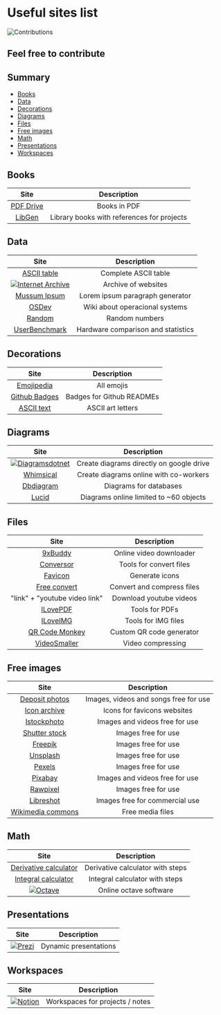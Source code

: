 # Useful sites list
![Contributions](https://img.shields.io/static/v1.svg?label=Contributions&message=Welcome&color=information&style=for-the-badge)
## Feel free to contribute

## Summary
* [Books](#Books)
* [Data](#Data)
* [Decorations](#Decorations)
* [Diagrams](#Diagrams)
* [Files](#Files)
* [Free images](#Free-images)
* [Math](#Math)
* [Presentations](#Presentations)
* [Workspaces](#Workspaces)

## Books
Site | Description
:---: | :---:
[PDF Drive](https://www.pdfdrive.com/) | Books in PDF
[LibGen](https://libgen.is/) | Library books with references for projects

## Data
Site | Description
:---: | :---:
[ASCII table](https://theasciicode.com.ar/) | Complete ASCII table
[![Internet Archive](https://img.shields.io/badge/Internet%20Archive-666666?style=for-the-badge&logo=internetarchive&logoColor=white)](https://archive.org/web/) | Archive of websites
[Mussum Ipsum](https://mussumipsum.com/) | Lorem ipsum paragraph generator
[OSDev](https://wiki.osdev.org/Expanded_Main_Page) | Wiki about operacional systems
[Random](https://www.random.org/) | Random numbers
[UserBenchmark](https://www.userbenchmark.com/) | Hardware comparison and statistics

## Decorations
Site | Description
:---: | :---:
[Emojipedia](https://emojipedia.org/) | All emojis
[Github Badges](https://img.shields.io) | Badges for Github READMEs
[ASCII text](https://patorjk.com/software/taag/#p=display&f=Graffiti&t=Type%20Something%20) | ASCII art letters

## Diagrams
Site | Description
:---: | :---:
[![Diagramsdotnet](https://img.shields.io/badge/Diagrams.net-F08705?style=for-the-badge&logo=diagramsdotnet&logoColor=white)](https://app.diagrams.net) | Create diagrams directly on google drive
[Whimsical](https://whimsical.com/getting-started-5AqaR9JCJc8hHL4QfcsVPt) | Create diagrams online with co-workers
[Dbdiagram](https://dbdiagram.io/d) | Diagrams for databases
[Lucid](https://lucid.app/) | Diagrams online limited to ~60 objects

## Files
Site | Description
:---: | :---:
[9xBuddy](https://9xbuddy.com/) | Online video downloader
[Conversor](https://conversor-pdf.com/konvertieren/) | Tools for convert files
[Favicon](https://favicon.io/) | Generate icons
[Free convert](https://www.freeconvert.com/) | Convert and compress files
"link" + "youtube video link" | Download youtube videos
[ILovePDF](https://www.ilovepdf.com/) | Tools for PDFs
[ILoveIMG](https://www.iloveimg.com/) | Tools for IMG files
[QR Code Monkey](https://www.qrcode-monkey.com/) | Custom QR code generator
[VideoSmaller](https://www.videosmaller.com/) | Video compressing

## Free images
Site | Description
:---: | :---:
[Deposit photos](https://br.depositphotos.com/) | Images, videos and songs free for use
[Icon archive](https://iconarchive.com/) | Icons for favicons websites
[Istockphoto](https://www.istockphoto.com/br) | Images and videos free for use
[Shutter stock](https://www.shutterstock.com/search/deposit) | Images free for use
[Freepik](https://www.freepik.com/free-photos-vectors/deposit) | Images free for use
[Unsplash](https://unsplash.com/s/photos/deposit) | Images free for use
[Pexels](https://www.pexels.com/search/deposit/) | Images free for use
[Pixabay](https://pixabay.com/images/search/deposit/) | Images and videos free for use
[Rawpixel](https://www.rawpixel.com/?sort=shuffle&page=1&feed=creative-feed) | Images free for use
[Libreshot](https://libreshot.com/) | Images free for commercial use
[Wikimedia commons](https://commons.wikimedia.org/wiki/Main_Page) | Free media files

## Math
Site | Description
:---: | :---:
[Derivative calculator](https://www.derivative-calculator.net/) | Derivative calculator with steps
[Integral calculator](https://www.integral-calculator.com/) | Integral calculator with steps
[![Octave](https://img.shields.io/badge/Octave-0790C0?style=for-the-badge&logo=octave&logoColor=white)](https://octave-online.net/) | Online octave software

## Presentations
Site | Description
:---: | :---:
[![Prezi](https://img.shields.io/badge/Prezi-3181FF?style=for-the-badge&logo=prezi&logoColor=white)](https://prezi.com/dashboard/next/#/all) | Dynamic presentations

## Workspaces
Site | Description
:---: | :---:
[![Notion](https://img.shields.io/badge/Notion-000000?style=for-the-badge&logo=notion&logoColor=white)](notion.so) | Workspaces for projects / notes
